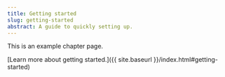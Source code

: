 ```yaml
---
title: Getting started
slug: getting-started
abstract: A guide to quickly setting up.
---
```


This is an example chapter page.

[Learn more about getting started.]({{ site.baseurl }}/index.html#getting-started)

<!-- ---
```
This file is located at: {{ page.path }}
```
--- -->
    
